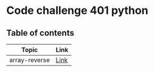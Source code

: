 # Code challenge 401 python

## Table of contents


| Topic         | Link                                                                                                         |
| ------------- | ------------------------------------------------------------------------------------------------------------ |
| array-reverse | [Link](https://github.com/QamarAlkhatib/data-structures-and-algorithms-401/blob/main/code401/array-reverse/README.md) |

